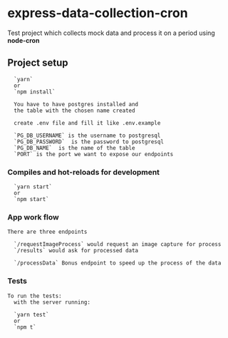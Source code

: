 # express-data-collection-cron

Test project which collects mock data and process it on a period using **node-cron**

## Project setup

```
  `yarn`
  or
  `npm install`

  You have to have postgres installed and
  the table with the chosen name created

  create .env file and fill it like .env.example

  `PG_DB_USERNAME` is the username to postgresql
  `PG_DB_PASSWORD`  is the password to postgresql
  `PG_DB_NAME`  is the name of the table
  `PORT` is the port we want to expose our endpoints

```

### Compiles and hot-reloads for development

```
  `yarn start`
  or
  `npm start`
```

### App work flow

```
There are three endpoints

  `/requestImageProcess` would request an image capture for process
  `/results` would ask for processed data

  `/processData` Bonus endpoint to speed up the process of the data
```

### Tests

```
To run the tests:
  with the server running:

  `yarn test`
  or
  `npm t`

```
